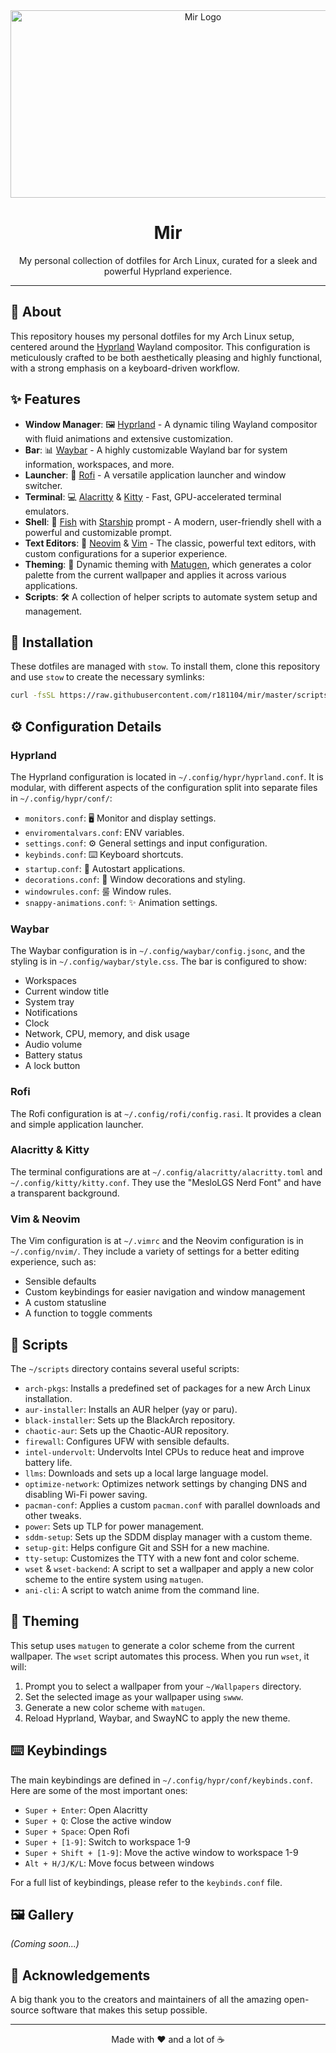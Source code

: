 <div align="center">
  <img src="pictrs/logo.png" alt="Mir Logo" width="600" height="300" />
  <h1>Mir</h1>
  <p>My personal collection of dotfiles for Arch Linux, curated for a sleek and powerful Hyprland experience.</p>
</div>

---

## 🌟 About

This repository houses my personal dotfiles for my Arch Linux setup, centered around the [Hyprland](https://hyprland.org/) Wayland compositor. This configuration is meticulously crafted to be both aesthetically pleasing and highly functional, with a strong emphasis on a keyboard-driven workflow.

## ✨ Features

-   **Window Manager**: 🖼️ [Hyprland](https://hyprland.org/) - A dynamic tiling Wayland compositor with fluid animations and extensive customization.
-   **Bar**: 📊 [Waybar](https://github.com/Alexays/Waybar) - A highly customizable Wayland bar for system information, workspaces, and more.
-   **Launcher**: 🚀 [Rofi](https://github.com/davatorium/rofi) - A versatile application launcher and window switcher.
-   **Terminal**: 💻 [Alacritty](https://github.com/alacritty/alacritty) & [Kitty](https://sw.kovidgoyal.net/kitty/) - Fast, GPU-accelerated terminal emulators.
-   **Shell**: 🐠 [Fish](https://fishshell.com/) with [Starship](https://starship.rs/) prompt - A modern, user-friendly shell with a powerful and customizable prompt.
-   **Text Editors**: 📝 [Neovim](https://neovim.io/) & [Vim](https://www.vim.org/) - The classic, powerful text editors, with custom configurations for a superior experience.
-   **Theming**: 🎨 Dynamic theming with [Matugen](https://github.com/InioX/matugen), which generates a color palette from the current wallpaper and applies it across various applications.
-   **Scripts**: 🛠️ A collection of helper scripts to automate system setup and management.

## 🚀 Installation

These dotfiles are managed with `stow`. To install them, clone this repository and use `stow` to create the necessary symlinks:

```bash
curl -fsSL https://raw.githubusercontent.com/r181104/mir/master/scripts/install | sh
```

## ⚙️ Configuration Details

### Hyprland

The Hyprland configuration is located in `~/.config/hypr/hyprland.conf`. It is modular, with different aspects of the configuration split into separate files in `~/.config/hypr/conf/`:

-   `monitors.conf`: 🖥️ Monitor and display settings.
-   `enviromentalvars.conf`: ENV variables.
-   `settings.conf`: ⚙️ General settings and input configuration.
-   `keybinds.conf`: ⌨️ Keyboard shortcuts.
-   `startup.conf`: 🚀 Autostart applications.
-   `decorations.conf`: 🎨 Window decorations and styling.
-   `windowrules.conf`: 룰 Window rules.
-   `snappy-animations.conf`: ✨ Animation settings.

### Waybar

The Waybar configuration is in `~/.config/waybar/config.jsonc`, and the styling is in `~/.config/waybar/style.css`. The bar is configured to show:

-   Workspaces
-   Current window title
-   System tray
-   Notifications
-   Clock
-   Network, CPU, memory, and disk usage
-   Audio volume
-   Battery status
-   A lock button

### Rofi

The Rofi configuration is at `~/.config/rofi/config.rasi`. It provides a clean and simple application launcher.

### Alacritty & Kitty

The terminal configurations are at `~/.config/alacritty/alacritty.toml` and `~/.config/kitty/kitty.conf`. They use the "MesloLGS Nerd Font" and have a transparent background.

### Vim & Neovim

The Vim configuration is at `~/.vimrc` and the Neovim configuration is in `~/.config/nvim/`. They include a variety of settings for a better editing experience, such as:
-   Sensible defaults
-   Custom keybindings for easier navigation and window management
-   A custom statusline
-   A function to toggle comments

## 📜 Scripts

The `~/scripts` directory contains several useful scripts:

-   `arch-pkgs`: Installs a predefined set of packages for a new Arch Linux installation.
-   `aur-installer`: Installs an AUR helper (yay or paru).
-   `black-installer`: Sets up the BlackArch repository.
-   `chaotic-aur`: Sets up the Chaotic-AUR repository.
-   `firewall`: Configures UFW with sensible defaults.
-   `intel-undervolt`: Undervolts Intel CPUs to reduce heat and improve battery life.
-   `llms`: Downloads and sets up a local large language model.
-   `optimize-network`: Optimizes network settings by changing DNS and disabling Wi-Fi power saving.
-   `pacman-conf`: Applies a custom `pacman.conf` with parallel downloads and other tweaks.
-   `power`: Sets up TLP for power management.
-   `sddm-setup`: Sets up the SDDM display manager with a custom theme.
-   `setup-git`: Helps configure Git and SSH for a new machine.
-   `tty-setup`: Customizes the TTY with a new font and color scheme.
-   `wset` & `wset-backend`: A script to set a wallpaper and apply a new color scheme to the entire system using `matugen`.
-   `ani-cli`: A script to watch anime from the command line.

## 🎨 Theming

This setup uses `matugen` to generate a color scheme from the current wallpaper. The `wset` script automates this process. When you run `wset`, it will:

1.  Prompt you to select a wallpaper from your `~/Wallpapers` directory.
2.  Set the selected image as your wallpaper using `swww`.
3.  Generate a new color scheme with `matugen`.
4.  Reload Hyprland, Waybar, and SwayNC to apply the new theme.

## ⌨️ Keybindings

The main keybindings are defined in `~/.config/hypr/conf/keybinds.conf`. Here are some of the most important ones:

-   `Super + Enter`: Open Alacritty
-   `Super + Q`: Close the active window
-   `Super + Space`: Open Rofi
-   `Super + [1-9]`: Switch to workspace 1-9
-   `Super + Shift + [1-9]`: Move the active window to workspace 1-9
-   `Alt + H/J/K/L`: Move focus between windows

For a full list of keybindings, please refer to the `keybinds.conf` file.

## 🖼️ Gallery

*(Coming soon...)*

## 🙏 Acknowledgements

A big thank you to the creators and maintainers of all the amazing open-source software that makes this setup possible.

---
<div align="center">
  <p>Made with ❤️ and a lot of ☕</p>
</div>
